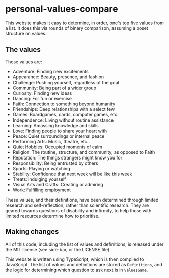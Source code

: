 # personal-values-compare

This website makes it easy to determine, in order, one's top five values from a list.
It does this via rounds of binary comparison,
assuming a poset structure on values.

## The values

These values are:

 - Adventure: Finding new excitements
 - Appearance: Beauty, presence, and fashion
 - Challenge: Pushing yourself, regardless of the goal
 - Community: Being part of a wider group
 - Curiosity: Finding new ideas
 - Dancing: For fun or exercise
 - Faith: Connection to something beyond humanity
 - Friendships: Deep relationships with a select few
 - Games: Boardgames, cards, computer games, etc.
 - Independence: Living without routine assistance
 - Learning: Amassing knowledge and skills
 - Love: Finding people to share your heart with
 - Peace: Quiet surroundings or internal peace
 - Performing Arts: Music, theatre, etc.
 - Quiet Hobbies: Occupied moments of calm
 - Religion: The routine, structure, and community, as opposed to Faith
 - Reputation: The things strangers might know you for
 - Responsibility: Being entrusted by others
 - Sports: Playing or watching
 - Stability: Confidence that next week will be like this week
 - Treats: Indulging yourself
 - Visual Arts and Crafts: Creating or admiring
 - Work: Fulfilling employment

These values, and their definitions, have been determined through limited research and self-reflection,
rather than scientific research.
They are geared towards questions of disability and infirmity,
to help those with limited resources determine how to prioritise.

## Making changes

All of this code, including the list of values and definitions,
is released under the MIT license (see side-bar, or the LICENSE file).

This website is written using TypeScript, which is then compiled to JavaScript.
The list of values and definitions are stored as `Definitions`,
and the logic for determining which question to ask next is in `ValuesGame`.


